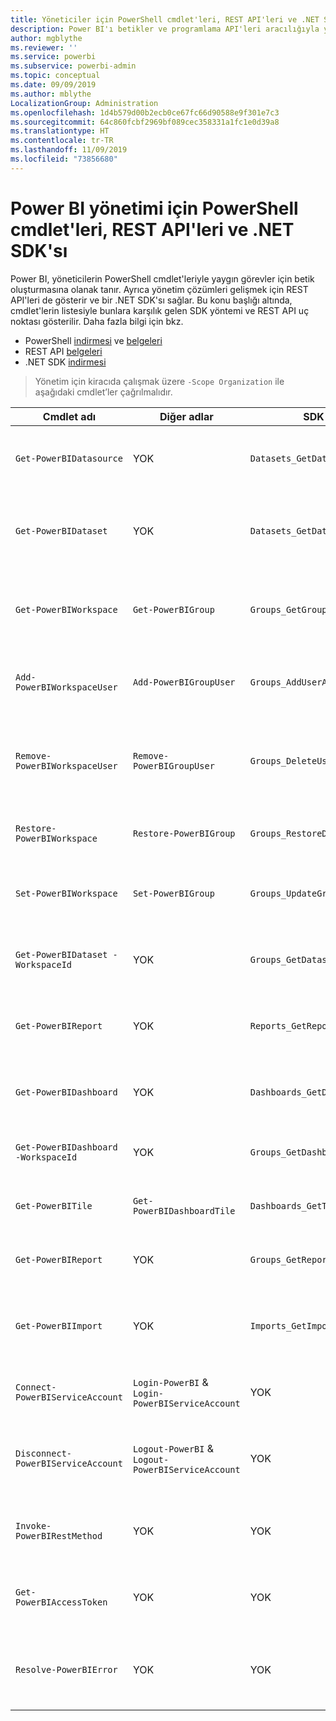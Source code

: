 ```yaml
---
title: Yöneticiler için PowerShell cmdlet'leri, REST API'leri ve .NET SDK'sı
description: Power BI'ı betikler ve programlama API'leri aracılığıyla yönetmenin yolları hakkında bilgi edinin.
author: mgblythe
ms.reviewer: ''
ms.service: powerbi
ms.subservice: powerbi-admin
ms.topic: conceptual
ms.date: 09/09/2019
ms.author: mblythe
LocalizationGroup: Administration
ms.openlocfilehash: 1d4b579d00b2ecb0ce67fc66d90588e9f301e7c3
ms.sourcegitcommit: 64c860fcbf2969bf089cec358331a1fc1e0d39a8
ms.translationtype: HT
ms.contentlocale: tr-TR
ms.lasthandoff: 11/09/2019
ms.locfileid: "73856680"
---
```

# <a name="powershell-cmdlets-rest-apis-and-net-sdk-for-power-bi-administration"></a>Power BI yönetimi için PowerShell cmdlet'leri, REST API'leri ve .NET SDK'sı
Power BI, yöneticilerin PowerShell cmdlet'leriyle yaygın görevler için betik oluşturmasına olanak tanır. Ayrıca yönetim çözümleri gelişmek için REST API'leri de gösterir ve bir .NET SDK'sı sağlar. Bu konu başlığı altında, cmdlet'lerin listesiyle bunlara karşılık gelen SDK yöntemi ve REST API uç noktası gösterilir. Daha fazla bilgi için bkz.

- PowerShell [indirmesi](https://www.powershellgallery.com/packages/MicrosoftPowerBIMgmt/) ve [belgeleri](https://docs.microsoft.com/powershell/power-bi/overview?view=powerbi-ps)
- REST API [belgeleri](https://docs.microsoft.com/rest/api/power-bi/admin)
- .NET SDK [indirmesi](https://www.nuget.org/packages/Microsoft.PowerBI.Api/)

> Yönetim için kiracıda çalışmak üzere `-Scope Organization` ile aşağıdaki cmdlet’ler çağrılmalıdır.

| **Cmdlet adı** | **Diğer adlar** | **SDK yöntemi** | **REST API uç noktası** | **Açıklama** |
| --- | --- | --- | --- | --- |
| `Get-PowerBIDatasource` | YOK | `Datasets_GetDataSourcesAsAdmin` | /v1.0/myorg/admin/datasets/{datasetkey}/datasources | Belirli bir veri kümesi için veri kaynaklarını alır. |
| `Get-PowerBIDataset` | YOK | `Datasets_GetDatasetsAsAdmin` | /v1.0/myorg/admin/datasets | Power BI kiracısındaki veri kümelerinin tam listesini alır. |
| `Get-PowerBIWorkspace` | `Get-PowerBIGroup` | `Groups_GetGroupsAsAdmin` | /v1.0/myorg/admin/groups | Power BI kiracısındaki çalışma alanlarının tam listesini alır. |
| `Add-PowerBIWorkspaceUser` | `Add-PowerBIGroupUser` | `Groups_AddUserAsAdmin` | /v1.0/myorg/admin/groups/{groupId}/users | Kullanıcıyı belirli bir çalışma alanına üye olarak ekler. |
| `Remove-PowerBIWorkspaceUser` | `Remove-PowerBIGroupUser` | `Groups_DeleteUserAsAdmin` | /v1.0/myorg/admin/groups/{groupId}/users/{user} | Kullanıcıyı belirli bir çalışma alanının üyelik listesinden kaldırır. |
| `Restore-PowerBIWorkspace` |`Restore-PowerBIGroup` | `Groups_RestoreDeletedGroupAsAdmin` | /v1.0/myorg/admin/groups/{groupId}/restore | Silinen çalışma alanına geri yükler. |
| `Set-PowerBIWorkspace` |`Set-PowerBIGroup` | `Groups_UpdateGroupAsAdmin` | /v1.0/myorg/admin/groups/{groupId} | Belirli bir çalışma alanının özelliklerini güncelleştirir. |
| `Get-PowerBIDataset -WorkspaceId` | YOK | `Groups_GetDatasetsAsAdmin` | /v1.0/myorg/admin/groups/{group\_id}/datasets | Belirli bir çalışma alanı içindeki veri kümelerini alır. |
| `Get-PowerBIReport` | YOK | `Reports_GetReportsAsAdmin` | /v1.0/myorg/admin/reports | Power BI kiracısındaki raporların tam listesini alır. |
| `Get-PowerBIDashboard` | YOK | `Dashboards_GetDashboardsAsAdmin` | /v1.0/myorg/admin/dashboards | Power BI kiracısındaki panoların tam listesini alır. |
| `Get-PowerBIDashboard -WorkspaceId` | YOK | `Groups_GetDashboardsAsAdmin` | /v1.0/myorg/admin/groups/{group\_id}/dashboards | Belirli bir çalışma alanı içindeki panoları alır. |
| `Get-PowerBITile` | `Get-PowerBIDashboardTile` | `Dashboards_GetTilesAsAdmin` | /v1.0/myorg/admin/dashboards/{dashboard\_id}/tiles | Belirli bir panonun kutucuklarını alır. |
| `Get-PowerBIReport` | YOK | `Groups_GetReportsAsAdmin` | /v1.0/myorg/admin/groups/{group\_id}/reports | Belirli bir çalışma alanı içindeki raporları alır. |
| `Get-PowerBIImport` | YOK | `Imports_GetImportsAsAdmin` | /v1.0/myorg/admin/imports | Power BI kiracısındaki içeri aktarma işlemlerinin tam listesini alır. |
| `Connect-PowerBIServiceAccount` | `Login-PowerBI` &  `Login-PowerBIServiceAccount` | YOK | YOK | Power BI'da oturum açın ve oturum başlatın. |
| `Disconnect-PowerBIServiceAccount` | `Logout-PowerBI` & `Logout-PowerBIServiceAccount` | YOK | YOK | Power BI oturumunu kapatın ve mevcut oturumu kapatın. |
| `Invoke-PowerBIRestMethod`| YOK | YOK | YOK | Power BI'a rastgele REST API çağrıları gönderin. |
| `Get-PowerBIAccessToken`| YOK | YOK | YOK | Oturumda Power BI erişim belirtecini alın. |
| `Resolve-PowerBIError`| YOK | YOK | YOK | Başarısız cmdlet çağrıları için ayrıntılı hata bilgilerini alın. |
